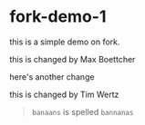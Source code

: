 # fork-demo-1
this is a simple demo on fork.

this is changed by Max Boettcher

here's another change 


this is changed by Tim Wertz

> `banaans` is spelled `bannanas`

